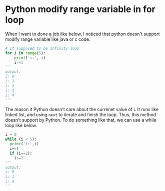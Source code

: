 # Python modify range variable in for loop

When I want to done a job like below, I noticed that python doesn't support modify range variable like java or c code.

```python
# It supposed to be infinity loop
for i in range(5):
    print('i:', i)
    i-=1
'''
output:
i: 0
i: 1
i: 2
i: 3
i: 4
'''
 ```

 The reason it Python doesn't care about the currenet value of i. It runs like linked list, and using `next` to iterate and finish the loop. Thus, this method doesn't support by Python. To do something like that, we can use a while loop like below.

 ```python
 i = 0
 while (i < 5):
   print('i:',i)
   i+=1
   if (i==2):
     i+=2
'''
output:
i: 0
i: 1
i: 4
'''
 ```

<Valine></Valine>
